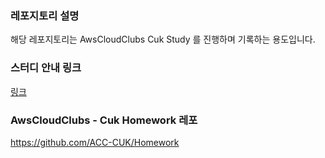 ### 레포지토리 설명
해당 레포지토리는 AwsCloudClubs Cuk Study 를 진행하며 기록하는 용도입니다.

### 스터디 안내 링크
[링크](https://song-01.notion.site/de21752c39184489888163c8dd9d6ade?pvs=4)

### AwsCloudClubs - Cuk Homework 레포
https://github.com/ACC-CUK/Homework